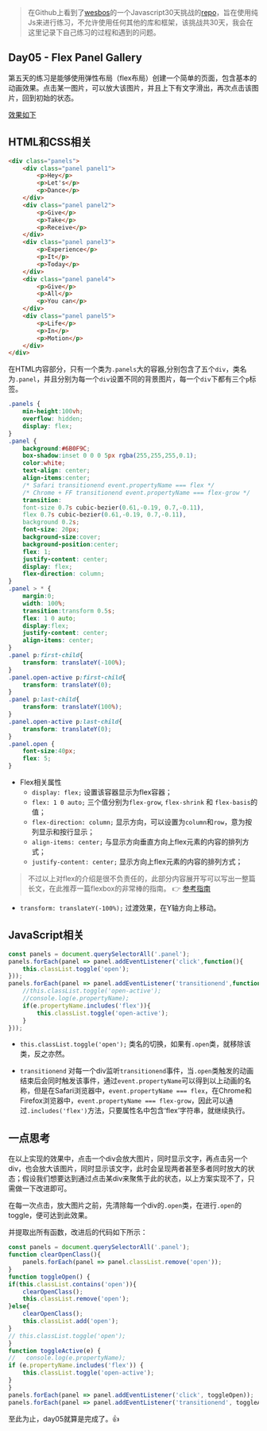 > 在Github上看到了[wesbos](https://twitter.com/wesbos)的一个Javascript30天挑战的[repo](https://github.com/wesbos/JavaScript30)，旨在使用纯Js来进行练习，不允许使用任何其他的库和框架，该挑战共30天，我会在这里记录下自己练习的过程和遇到的问题。

## Day05 - Flex Panel Gallery

第五天的练习是能够使用弹性布局（flex布局）创建一个简单的页面，包含基本的动画效果。点击某一图片，可以放大该图片，并且上下有文字滑出，再次点击该图片，回到初始的状态。

[效果如下](http://htmlpreview.github.io/?https://github.com/winar-jin/JavaScript30-Challenge/blob/master/05%20-%20Flex%20Panels%20Image%20Gallery/index.html)

## HTML和CSS相关
```HTML
<div class="panels">
    <div class="panel panel1">
        <p>Hey</p>
        <p>Let's</p>
        <p>Dance</p>
    </div>
    <div class="panel panel2">
        <p>Give</p>
        <p>Take</p>
        <p>Receive</p>
    </div>
    <div class="panel panel3">
        <p>Experience</p>
        <p>It</p>
        <p>Today</p>
    </div>
    <div class="panel panel4">
        <p>Give</p>
        <p>All</p>
        <p>You can</p>
    </div>
    <div class="panel panel5">
        <p>Life</p>
        <p>In</p>
        <p>Motion</p>
    </div>
</div>
```
在HTML内容部分，只有一个类为`.panels`大的容器,分别包含了五个`div`，类名为`.panel`，并且分别为每一个`div`设置不同的背景图片，每一个`div`下都有三个`p`标签。

```CSS
.panels {
    min-height:100vh;
    overflow: hidden;
    display: flex;
}
.panel {
    background:#6B0F9C;
    box-shadow:inset 0 0 0 5px rgba(255,255,255,0.1);
    color:white;
    text-align: center;
    align-items:center;
    /* Safari transitionend event.propertyName === flex */
    /* Chrome + FF transitionend event.propertyName === flex-grow */
    transition:
    font-size 0.7s cubic-bezier(0.61,-0.19, 0.7,-0.11),
    flex 0.7s cubic-bezier(0.61,-0.19, 0.7,-0.11),
    background 0.2s;
    font-size: 20px;
    background-size:cover;
    background-position:center;
    flex: 1;
    justify-content: center;
    display: flex;
    flex-direction: column;
}
.panel > * {
    margin:0;
    width: 100%;
    transition:transform 0.5s;
    flex: 1 0 auto;
    display:flex;
    justify-content: center;
    align-items: center;
}
.panel p:first-child{
    transform: translateY(-100%);
}
.panel.open-active p:first-child{
    transform: translateY(0);
}
.panel p:last-child{
    transform: translateY(100%);
}
.panel.open-active p:last-child{
    transform: translateY(0);
}
.panel.open {
    font-size:40px;
    flex: 5;
}
```

* Flex相关属性
    * `display: flex;` 设置该容器显示为flex容器；
    * `flex: 1 0 auto;` 三个值分别为`flex-grow`, `flex-shrink` 和 `flex-basis`的值；
    * `flex-direction: column;` 显示方向，可以设置为`column`和`row`，意为按列显示和按行显示；
    * `align-items: center;` 与显示方向垂直方向上flex元素的内容的排列方式；
    * `justify-content: center;` 显示方向上flex元素的内容的排列方式；
> 不过以上对flex的介绍是很不负责任的，此部分内容展开写可以写出一整篇长文，在此推荐一篇flexbox的非常棒的指南。
> 👉 [参考指南](https://css-tricks.com/snippets/css/a-guide-to-flexbox/)

* `transform: translateY(-100%);` 过渡效果，在Y轴方向上移动。

## JavaScript相关

```JavaScript
const panels = document.querySelectorAll('.panel');
panels.forEach(panel => panel.addEventListener('click',function(){
    this.classList.toggle('open');
}));
panels.forEach(panel => panel.addEventListener('transitionend',function(e){
    //this.classList.toggle('open-active');
    //console.log(e.propertyName);
    if(e.propertyName.includes('flex')){
        this.classList.toggle('open-active');
    }
}));
```
 
* `this.classList.toggle('open');` 类名的切换，如果有`.open`类，就移除该类，反之亦然。

* `transitionend` 对每一个div监听`transitionend`事件，当`.open`类触发的动画结束后会同时触发该事件，通过`event.propertyName`可以得到以上动画的名称，但是在Safari浏览器中，`event.propertyName === flex`，在Chrome和Firefox浏览器中，`event.propertyName === flex-grow`，因此可以通过`.includes('flex')`方法，只要属性名中包含‘flex’字符串，就继续执行。

## 一点思考

在以上实现的效果中，点击一个div会放大图片，同时显示文字，再点击另一个div，也会放大该图片，同时显示该文字，此时会呈现两者甚至多者同时放大的状态；假设我们想要达到通过点击某div来聚焦于此的状态，以上方案实现不了，只需做一下改进即可。

在每一次点击，放大图片之前，先清除每一个div的`.open`类，在进行`.open`的toggle，便可达到此效果。

并提取出所有函数，改进后的代码如下所示：

```JavaScript
const panels = document.querySelectorAll('.panel');
function clearOpenClass(){
    panels.forEach(panel => panel.classList.remove('open'));
}
function toggleOpen() {
if(this.classList.contains('open')){
    clearOpenClass();
    this.classList.remove('open');
}else{
    clearOpenClass();
    this.classList.add('open');
}
// this.classList.toggle('open');
}
function toggleActive(e) {
//   console.log(e.propertyName);
if (e.propertyName.includes('flex')) {
    this.classList.toggle('open-active');
}
}
panels.forEach(panel => panel.addEventListener('click', toggleOpen));
panels.forEach(panel => panel.addEventListener('transitionend', toggleActive));

```

至此为止，day05就算是完成了。👍